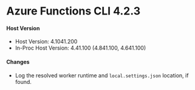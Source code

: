 # Azure Functions CLI 4.2.3

#### Host Version

- Host Version: 4.1041.200
- In-Proc Host Version: 4.41.100 (4.841.100, 4.641.100)

#### Changes

- Log the resolved worker runtime and `local.settings.json` location, if found.
